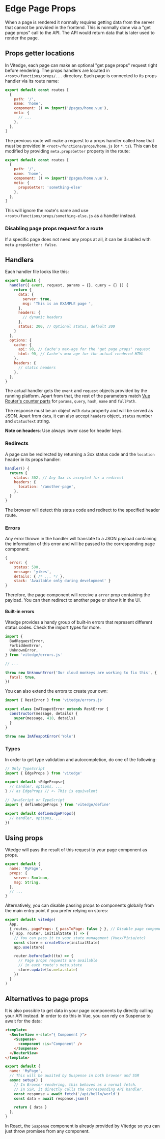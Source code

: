 # Edge Page Props

When a page is rendered it normally requires getting data from the server that cannot be provided in the frontend. This is normally done via a "get page props" call to the API. The API would return data that is later used to render the page.

## Props getter locations

In Vitedge, each page can make an optional "get page props" request right before rendering. The props handlers are located in `<root>/functions/props/...` directory. Each page is connected to its props handler via its route name:

```js
export default const routes [
  {
    path: '/',
    name: 'home',
    component: () => import('@pages/home.vue'),
    meta: {
      // ...
    },
  },
]
```

The previous route will make a request to a props handler called `home` that must be provided in `<root>/functions/props/home.js` (or `*.ts`). This can be modified by providing `meta.propsGetter` property in the route:

```js
export default const routes [
  {
    path: '/',
    name: 'home',
    component: () => import('@pages/home.vue'),
    meta: {
      propsGetter: 'something-else'
    },
  },
]
```

This will ignore the route's name and use `<root>/functions/props/something-else.js` as a handler instead.

### Disabling page props request for a route

If a specific page does not need any props at all, it can be disabled with `meta.propsGetter: false`.

## Handlers

Each handler file looks like this:

```js
export default {
  handler({ event, request, params = {}, query = {} }) {
    return {
      data: {
        server: true,
        msg: 'This is an EXAMPLE page ',
      },
      headers: {
        // dynamic headers
      },
      status: 200, // Optional status, default 200
    }
  },
  options: {
    cache: {
      api: 90, // Cache's max-age for the "get page props" request
      html: 90, // Cache's max-age for the actual rendered HTML
    },
    headers: {
      // static headers
    },
  },
}
```

The actual handler gets the `event` and `request` objects provided by the running platform. Apart from that, the rest of the parameters match [Vue Router's counter parts](https://next.router.vuejs.org/api/#routelocationnormalized) for `params`, `query`, `hash`, `name` and `fullPath`.

The response must be an object with `data` property and will be served as JSON. Apart from `data`, it can also accept `headers` object, `status` number and `statusText` string.

**Note on headers**: Use always lower case for header keys.

### Redirects

A page can be redirected by returning a 3xx status code and the `location` header in its props handler:

```js
handler() {
  return {
    status: 302, // Any 3xx is accepted for a redirect
    headers: {
      location: '/another-page',
    },
  }
}
```

The browser will detect this status code and redirect to the specified header route.

### Errors

Any error thrown in the handler will translate to a JSON payload containing the information of this error and will be passed to the corresponding page component:

```js
{
  error: {
    status: 500,
    message: 'yikes',
    details: { /* ... */ },
    stack: 'Available only during development' }
}
```

Therefore, the page component will receive a `error` prop containing the payload. You can then redirect to another page or show it in the UI.

#### Built-in errors

Vitedge provides a handy group of built-in errors that represent different status codes. Check the import types for more.

```js
import {
  BadRequestError,
  ForbiddenError,
  UnknownError,
} from 'vitedge/errors.js'

// ...

throw new UnknownError('Our cloud monkeys are working to fix this', {
  fatal: true,
})
```

You can also extend the errors to create your own:

```js
import { RestError } from 'vitedge/errors.js'

export class ImATeapotError extends RestError {
  constructor(message, details) {
    super(message, 418, details)
  }
}

throw new ImATeapotError('Yolo')
```

### Types

In order to get type validation and autocompletion, do one of the following:

```ts
// Only TypeScript
import { EdgeProps } from 'vitedge'

export default <EdgeProps>{
  // handler, options, ...
} // as EdgeProps // <- This is equivalent
```

```js
// JavaScript or TypeScript
import { defineEdgeProps } from 'vitedge/define'

export default defineEdgeProps({
  // handler, options, ...
})
```

## Using props

Vitedge will pass the result of this request to your page component as props.

```js
export default {
  name: 'MyPage',
  props: {
    server: Boolean,
    msg: String,
  },
  // ...
}
```

Alternatively, you can disable passing props to components globally from the main entry point if you prefer relying on stores:

```js
export default vitedge(
  App,
  { routes, pageProps: { passToPage: false } }, // Disable page component props
  ({ app, router, initialState }) => {
    // You can pass it to your state management (Vuex/Pinia/etc)
    const store = createStore(initialState)
    app.use(store)

    router.beforeEach((to) => {
      // Page props requests are available
      // in each route's meta.state
      store.update(to.meta.state)
    })
  }
)
```

## Alternatives to page props

It is also possible to get data in your page components by directly calling your API instead. In order to do this in Vue, you can rely on Suspense to await for the data:

```html
<template>
  <RouterView v-slot="{ Component }">
    <Suspense>
      <component :is="Component" />
    </Suspense>
  </RouterView>
</template>
```

```js
export default {
  name: 'MyPage',
  // This will be awaited by Suspense in both browser and SSR
  async setup() {
    // In Browser rendering, this behaves as a normal fetch.
    // In SSR, it directly calls the corresponding API handler.
    const response = await fetch('/api/hello/world')
    const data = await response.json()

    return { data }
  },
}
```

In React, the `Suspense` component is already provided by Vitedge so you can just throw promises from any component.
